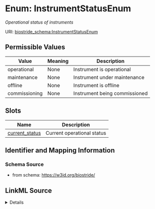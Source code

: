 # Enum: InstrumentStatusEnum 




_Operational status of instruments_



URI: [biostride_schema:InstrumentStatusEnum](https://w3id.org/biostride/schema/InstrumentStatusEnum)

## Permissible Values

| Value | Meaning | Description |
| --- | --- | --- |
| operational | None | Instrument is operational |
| maintenance | None | Instrument under maintenance |
| offline | None | Instrument is offline |
| commissioning | None | Instrument being commissioned |




## Slots

| Name | Description |
| ---  | --- |
| [current_status](current_status.md) | Current operational status |





## Identifier and Mapping Information






### Schema Source


* from schema: https://w3id.org/biostride/






## LinkML Source

<details>
```yaml
name: InstrumentStatusEnum
description: Operational status of instruments
from_schema: https://w3id.org/biostride/
rank: 1000
permissible_values:
  operational:
    text: operational
    description: Instrument is operational
  maintenance:
    text: maintenance
    description: Instrument under maintenance
  offline:
    text: offline
    description: Instrument is offline
  commissioning:
    text: commissioning
    description: Instrument being commissioned

```
</details>